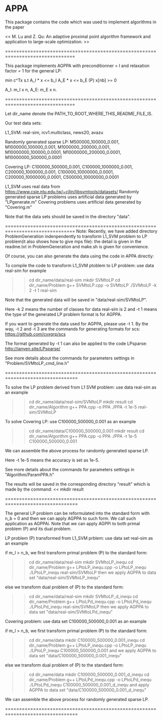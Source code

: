 # APPA
This package contains the code which was used to implement algorithms in the paper

<< M. Lu and Z. Qu: An adaptive proximal point algorithm framework and application to large-scale optimization. >>

===============================================================================

This package implements AGPPA with preconditionner = I and relaxation factor = 1 for the general LP:

min c^Tx
s.t A_I * x <= b_I
    A_E * x <= b_E       (P)
    x[nb] >= 0
    
A_I: m_I x n, A_E: m_E x n.

===============================================================================

Let dir_name denote the PATH_TO_ROOT_WHERE_THIS_README_FILE_IS.

Our test data sets:

L1_SVM: real-sim, rcv1.multiclass, news20, avazu

Randomly generated sparse LP: M500000_100000_0.001, M1000000_100000_0.001, M1000000_200000_0.001, M10000000_100000_0.0001, M10000000_200000_0.0001, M10000000_500000_0.0001

Covering LP: C100000_500000_0.001, C100000_1000000_0.001, C200000_1000000_0.001, C100000_10000000_0.0001, C200000_10000000_0.0001, C500000_10000000_0.0001

L1_SVM uses real data from https://www.csie.ntu.edu.tw/~cjlin/libsvmtools/datasets/
Randomly generated sparse LP problems uses artificial data generated by "LPgenerate.m"
Covering problems uses artificial data generated by "Covering.m"

Note that the data sets should be saved in the directory "data".

===============================================================================
Note: Recently, we have added directory ProblemGeneration indenpendently to transform L1_SVM problem to LP problem(it also shows how to give mps file): the detail is given in the readme.txt in ProblemGeneration and make.sh is given for convenience.

Of course, you can also generate the data using the code in APPA directly:

To compile the code to transform L1_SVM ptoblem to LP problem: use data real-sim for example
>> cd dir_name/data/real-sim
>> mkdir SVMtoLP
>> cd dir_name/Problem
>> g++ SVMtoLP.cpp -o SVMtoLP
>> ./SVMtoLP -k 2 -t 1 real-sim

Note that the generated data will be saved in "data/real-sim/SVMtoLP".

Here -k 2 means the number of classes for data real-sim is 2 and -t 1 means the type of the generated LP problem format is for AGPPA.

If you want to generate the data used for AGPPA, please use -t 1. By the way, -t 2 and -t 3  are the commands for generating formats for scs: https://github.com/cvxgrp/scs

The format generated by -t 1 can also be applied to the code LPsparse: http://ianyen.site/LPsparse/

See more details about the commands for parameters settings in "Problem/SVMtoLP_cmd_line.h"

================================================================================

To solve the LP problem derived from L1 SVM problem: use data real-sim as an example
>> cd dir_name/data/real-sim/SVMtoLP
>> mkdir result
>> cd dir_name/Algorithm
>> g++ PPA.cpp -o PPA
>> ./PPA -t 1e-5 real-sim/SVMtoLP

To solve Covering LP: use C100000_500000_0.001 as an example
>> cd dir_name/data/C100000_500000_0.001
>> mkdir result
>> cd dir_name/Algorithm
>> g++ PPA.cpp -o PPA
>> ./PPA -t 1e-5 C100000_500000_0.001

We can assemble the above process for randomly generated sparse LP.

Here -t 1e-5 means the accuracy is set as 1e-5. 

See more details about the commands for parameters settings in "Algorithm/ParamPPA.h"

The results will be saved in the corresponding directory "result" which is made by the command:
<< mkdir result

================================================================================

The general LP problem can be reformulated into the standard form with n_b = 0 and then we can apply AGPPA to such form. We call such application as AGPPAi. Note that we can apply AGPPi to both primal problem (P) and its dual problem.

LP problem (P) transformed from L1_SVM prblem: use data set real-sim as an example

if m_I > n_b, we first transform primal problem (P) to the standard form:
>> cd dir_name/data/real-sim
>> mkdir SVMtoLP_inequ
>> cd dir_name/Problem
>> g++ LPtoLP_inequ.cpp -o LPtoLP_inequ
>> ./LPtoLP_inequ real-sim/SVMtoLP
then we apply AGPPA to data set "data/real-sim/SVMtoLP_inequ"

else we transform dual problem of (P) to the standard form:
>> cd dir_name/data/real-sim
>> mkdir SVMtoLP_d_inequ
>> cd dir_name/Problem
>> g++ LPtoLPd_inequ.cpp -o LPtoLPd_inequ
>> ./LPtoLPd_inequ real-sim/SVMtoLP
then we apply AGPPA to data set "data/real-sim/SVMtoLPd_inequ"

Covering problem: use data set C100000_500000_0.001 as an example


if m_I > n_b, we first transform primal problem (P) to the standard form:
>> cd dir_name/data
>> mkdir C100000_500000_0.001_inequ
>> cd dir_name/Problem
>> g++ LPtoLP_inequ.cpp -o LPtoLP_inequ
>> ./LPtoLP_inequ C100000_500000_0.001
and we apply AGPPA to data set "data/C100000_500000_0.001_inequ"

else we transform dual problem of (P) to the standard form: 
>> cd dir_name/data
>> mkdir C100000_500000_0.001_d_inequ
>> cd dir_name/Problem
>> g++ LPtoLPd_inequ.cpp -o LPtoLPd_inequ
>> ./LPtoLPd_inequ C100000_500000_0.001_d_inequ
and apply AGPPA to data set "data/C100000_500000_0.001_d_inequ"

We can assemble the above process for randomly generated sparse LP.


================================================================================
